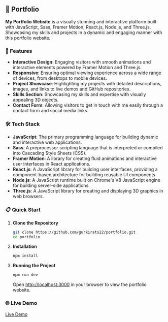 ## 🚀 Portfolio

**My Portfolio Website** is a visually stunning and interactive platform built with JavaScript, Sass, Framer Motion, React.js, Node.js, and Three.js. Showcasing my skills and projects in a dynamic and engaging manner with this portfolio website.

### 🎨 Features

- **Interactive Design**: Engaging visitors with smooth animations and interactive elements powered by Framer Motion and Three.js.
- **Responsive**: Ensuring optimal viewing experience across a wide range of devices, from desktops to mobile devices.
- **Project Showcase**: Highlighting my projects with detailed descriptions, images, and links to live demos and GitHub repositories.
- **Skills Section**: Showcasing my skills and expertise with visually appealing 3D objects.
- **Contact Form**: Allowing visitors to get in touch with me easily through a contact form and social media links.

### 🛠️ Tech Stack

- **JavaScript**: The primary programming language for building dynamic and interactive web applications.
- **Sass**: A preprocessor scripting language that is interpreted or compiled into Cascading Style Sheets (CSS).
- **Framer Motion**: A library for creating fluid animations and interactive user interfaces in React applications.
- **React.js**: A JavaScript library for building user interfaces, providing a component-based architecture for building reusable UI components.
- **Node.js**: A JavaScript runtime built on Chrome's V8 JavaScript engine for building server-side applications.
- **Three.js**: A JavaScript library for creating and displaying 3D graphics in web browsers.

### 📋 Quick Start

1. **Clone the Repository**

   ```bash
   git clone https://github.com/gurkirats22/portfolio.git
   cd portfolio
   ```

2. **Installation**

   ```bash
   npm install
   ```

3. **Running the Project**

   ```bash
   npm run dev
   ```

   Open [http://localhost:3000](http://localhost:3000) in your browser to view the portfolio website.

### 🌐 Live Demo

[Live Demo](https://gurkiratsingh.dev/)
